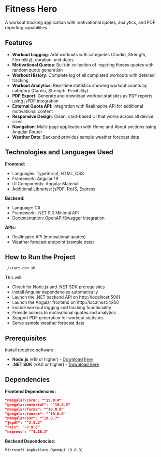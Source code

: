 # Fitness Hero
A workout tracking application with motivational quotes, analytics, and PDF reporting capabilities

## Features
- **Workout Logging**: Add workouts with categories (Cardio, Strength, Flexibility), duration, and dates
- **Motivational Quotes**: Built-in collection of inspiring fitness quotes with random quote generation
- **Workout History**: Complete log of all completed workouts with detailed tracking
- **Workout Analytics**: Real-time statistics showing workout counts by category (Cardio, Strength, Flexibility)
- **PDF Export**: Generate and download workout statistics as PDF reports using jsPDF integration
- **External Quote API**: Integration with RealInspire API for additional motivational content
- **Responsive Design**: Clean, card-based UI that works across all device sizes
- **Navigation**: Multi-page application with Home and About sections using Angular Router
- **Weather Data**: Backend provides sample weather forecast data

## Technologies and Languages Used
**Frontend:**
- Languages: TypeScript, HTML, CSS
- Framework: Angular 19
- UI Components: Angular Material
- Additional Libraries: jsPDF, RxJS, Express

**Backend:**
- Language: C#
- Framework: .NET 9.0 Minimal API
- Documentation: OpenAPI/Swagger integration

**APIs:**
- RealInspire API (motivational quotes)
- Weather forecast endpoint (sample data)

## How to Run the Project
```bash
./start-dev.sh
```

This will:
- Check for Node.js and .NET SDK prerequisites  
- Install Angular dependencies automatically
- Launch the .NET backend API on http://localhost:5001
- Launch the Angular frontend on http://localhost:4200
- Enable workout logging and tracking functionality
- Provide access to motivational quotes and analytics
- Support PDF generation for workout statistics
- Serve sample weather forecast data

## Prerequisites
Install required software:
- **Node.js** (v18 or higher) - [Download here](https://nodejs.org/)
- **.NET SDK** (v9.0 or higher) - [Download here](https://dotnet.microsoft.com/download)

## Dependencies

**Frontend Dependencies:**
```json
"@angular/core": "^19.0.0"
"@angular/material": "^19.0.5"
"@angular/forms": "^19.0.6"
"@angular/router": "^19.0.0"
"@angular/ssr": "^19.0.7"
"jspdf": "^2.5.2"
"rxjs": "~7.8.0"
"express": "^4.18.2"
```

**Backend Dependencies:**
```xml
Microsoft.AspNetCore.OpenApi (9.0.0)
```